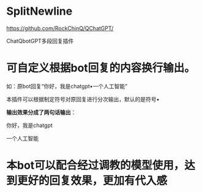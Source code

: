 # SplitNewline
https://github.com/RockChinQ/QChatGPT/

ChatQbotGPT多段回复插件

# 可自定义根据bot回复的内容换行输出。

如：原bot回复“你好，我是chatgpt•一个人工智能”

本插件可以根据制定符号对原回复进行分次输出，默认的是符号•

**输出效果分成了两句话输出**：

你好，我是chatgpt

一个人工智能

# 本bot可以配合经过调教的模型使用，达到更好的回复效果，更加有代入感
